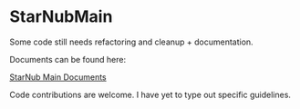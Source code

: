 StarNubMain
===========

Some code still needs refactoring and cleanup + documentation.

Documents can be found here:

[StarNub Main Documents](http://docs.starnub.org/main/)


Code contributions are welcome. I have yet to type out specific guidelines.
